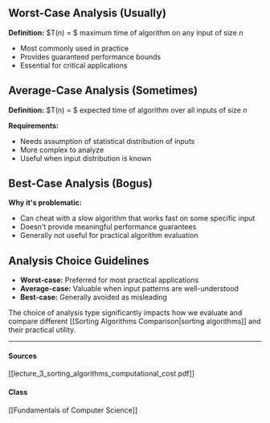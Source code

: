 ## Worst-Case Analysis (Usually)

**Definition:** $T(n) = $ maximum time of algorithm on any input of size $n$

- Most commonly used in practice
- Provides guaranteed performance bounds
- Essential for critical applications

## Average-Case Analysis (Sometimes)

**Definition:** $T(n) = $ expected time of algorithm over all inputs of size $n$

**Requirements:**
- Needs assumption of statistical distribution of inputs
- More complex to analyze
- Useful when input distribution is known

## Best-Case Analysis (Bogus)

**Why it's problematic:**
- Can cheat with a slow algorithm that works fast on some specific input
- Doesn't provide meaningful performance guarantees
- Generally not useful for practical algorithm evaluation

## Analysis Choice Guidelines

- **Worst-case:** Preferred for most practical applications
- **Average-case:** Valuable when input patterns are well-understood
- **Best-case:** Generally avoided as misleading

The choice of analysis type significantly impacts how we evaluate and compare different [[Sorting Algorithms Comparison|sorting algorithms]] and their practical utility.

---
#### Sources
[[lecture_3_sorting_algorithms_computational_cost.pdf]]
#### Class
[[Fundamentals of Computer Science]]